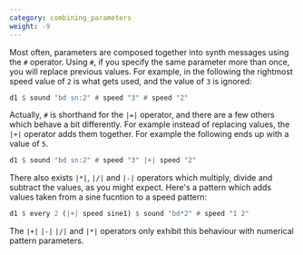 ```yaml
---
category: combining_parameters
weight: -9
---
```


Most often, parameters are composed together into synth messages using
the `#` operator. Using `#`, if you specify the same parameter more
than once, you will replace previous values. For example, in the
following the rightmost speed value of `2` is what gets used, and the
value of `3` is ignored:

~~~haskell
d1 $ sound "bd sn:2" # speed "3" # speed "2"
~~~

Actually, `#` is shorthand for the `|=|` operator, and there are a few
others which behave a bit differently. For example instead of
replacing values, the `|+|` operator adds them together. For example
the following ends up with a value of `5`.

~~~haskell
d1 $ sound "bd sn:2" # speed "3" |+| speed "2"
~~~

There also exists `|*|`, `|/|` and `|-|` operators which multiply,
divide and subtract the values, as you might expect. Here's a pattern
which adds values taken from a sine fucntion to a speed pattern:

~~~haskell
d1 $ every 2 (|+| speed sine1) $ sound "bd*2" # speed "1 2"
~~~

The `|+|` `|-|` `|/|` and `|*|` operators only exhibit this behaviour
with numerical pattern parameters.
